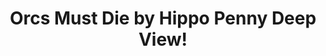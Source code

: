 ---
title: Orcs Must Die by Hippo Penny Deep View!
layout: scoredetail
permalink: /meta-score/orcs-must-die
header:
  teaser: /assets/images/orcs-must-die.jpg
  video:
    id: yjThOb2bkAQ
    provider: youtube
---